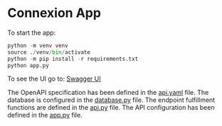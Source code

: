 # Connexion App

To start the app:
```python
python -m venv venv
source ./venv/bin/activate
python -m pip install -r requirements.txt
python app.py
```

To see the UI go to:
[Swagger UI](http://localhost:8080/ui/)

The OpenAPI specification has been defined in the [api.yaml](api.yaml) file.
The database is configured in the [database.py](database.py) file. The
endpoint fulfillment functions are defined in the [api.py](api.py) file. The
API configuration has been defined in the [app.py](app.py) file.
